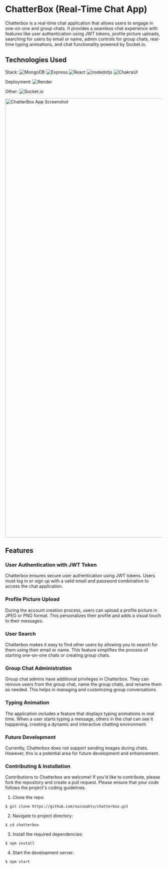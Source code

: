# ChatterBox (Real-Time Chat App)

Chatterbox is a real-time chat application that allows users to engage in one-on-one and group chats. It provides a seamless chat experience with features like user authentication using JWT tokens, profile picture uploads, searching for users by email or name, admin controls for group chats, real-time typing animations, and chat functionality powered by Socket.io.

## Technologies Used
Stack:
![MongoDB](https://img.shields.io/badge/MongoDB-47A248?style=for-the-badge&logo=mongodb&logoColor=white&style=for-the-badge)
![Express](https://img.shields.io/badge/Express.js-000000?style=for-the-badge&logo=express&logoColor=white&style=for-the-badge)
![React](https://img.shields.io/badge/React-20232A?style=for-the-badge&logo=react&logoColor=61DAFB&style=for-the-badge)
![nodedotjs](https://img.shields.io/badge/Node.js-339933?style=for-the-badge&logo=nodedotjs&logoColor=white&style=for-the-badge)
![ChakraUI](https://img.shields.io/badge/ChakraUI-chakraui?logo=chakraui&labelColor=white&color=teal)

Deployment:
![Render](https://img.shields.io/badge/Render-render?logo=render&logoColor=%2346E3B7&labelColor=grey&color=grey)

Other:
![Socket.io](https://img.shields.io/badge/Socket.io-socketdotio?logo=socketdotio&logoColor=%23010101&labelColor=white&color=black)

<img width="1406" alt="ChatterBox App Screenshot" src="https://github.com/nainoaktv/chatterbox/assets/105531873/df0e8e39-5638-4eab-be91-27cc5c3253e6">

## Features

### User Authentication with JWT Token

Chatterbox ensures secure user authentication using JWT tokens. Users must log in or sign up with a valid email and password combination to access the chat application.

### Profile Picture Upload

During the account creation process, users can upload a profile picture in JPEG or PNG format. This personalizes their profile and adds a visual touch to their messages.

### User Search

Chatterbox makes it easy to find other users by allowing you to search for them using their email or name. This feature simplifies the process of starting one-on-one chats or creating group chats.

### Group Chat Administration

Group chat admins have additional privileges in Chatterbox. They can remove users from the group chat, name the group chats, and rename them as needed. This helps in managing and customizing group conversations.

### Typing Animation

The application includes a feature that displays typing animations in real time. When a user starts typing a message, others in the chat can see it happening, creating a dynamic and interactive chatting environment.

### Future Development

Currently, Chatterbox does not support sending images during chats. However, this is a potential area for future development and enhancement.

### Contributing & Installation
Contributions to Chatterbox are welcome! If you'd like to contribute, please fork the repository and create a pull request. Please ensure that your code follows the project's coding guidelines.

1. Clone the repo:
```
$ git clone https://github.com/nainoaktv/chatterbox.git
```

2. Navigate to project directory:
```
$ cd chatterbox
```

3. Install the required dependencies:
```
$ npm install
```

4. Start the development server:
```
$ npm start
```
